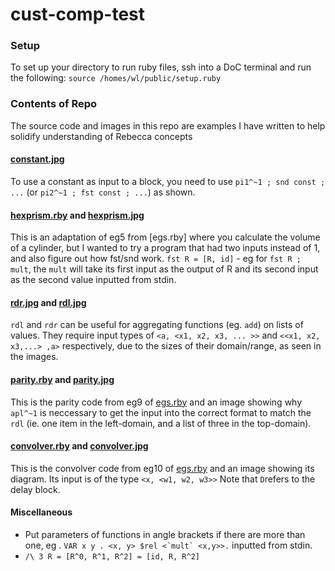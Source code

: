 # cust-comp-test

### Setup
To set up your directory to run ruby files, ssh into a DoC terminal and run the following:
`source /homes/wl/public/setup.ruby`

### Contents of Repo
The source code and images in this repo are examples I have written to help solidify understanding of Rebecca concepts

#### [constant.jpg](constant.jpg)
To use a constant as input to a block, you need to use `pi1^~1 ; snd const ; ...` (or `pi2^~1 ; fst const ; ...`) as shown.
  
#### [hexprism.rby](hexprism.rby) and [hexprism.jpg](hexprism.jpg)
This is an adaptation of eg5 from [egs.rby] where you calculate the volume of a cylinder, but I wanted to try a program that had two inputs instead of 1, and also figure out how fst/snd work.
`fst R = [R, id]` - eg for `fst R ; mult`, the `mult` will take its first input as the output of R and its second input as the second value inputted from stdin.

####  [rdr.jpg](rdr.jpg) and [rdl.jpg](rdl.jpg)
`rdl` and `rdr` can be useful for aggregating functions (eg. `add`) on lists of values. They require input types of `<a, <x1, x2, x3, ... >>` and `<<x1, x2, x3,...> ,a>` respectively, due to the sizes of their domain/range, as seen in the images.

#### [parity.rby](parity.rby) and [parity.jpg](parity.jpg)
This is the parity code from eg9 of [egs.rby](egs.rby) and an image showing why `apl^~1` is neccessary to get the input into the correct format to match the `rdl` (ie. one item in the left-domain, and a list of three in the top-domain).

#### [convolver.rby](convolver.rby) and [convolver.jpg](convolver.jpg)
This is the convolver code from eg10 of [egs.rby](egs.rby) and an image showing its diagram. Its input is of the type `<x, <w1, w2, w3>>` Note that ```D```refers to the delay block. 

#### Miscellaneous 
 - Put parameters of functions in angle brackets if there are more than one, eg . ``VAR x y . <x, y> $rel <`mult` <x,y>>.``
 inputted from stdin.
 - `/\ 3 R = [R^0, R^1, R^2] = [id, R, R^2]`
